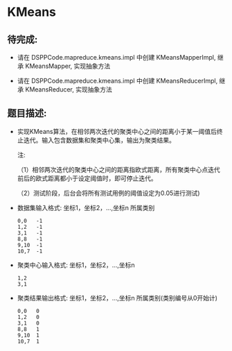 # KMeans

## 待完成:

* 请在 DSPPCode.mapreduce.kmeans.impl 中创建 KMeansMapperImpl, 继承 KMeansMapper, 实现抽象方法

* 请在 DSPPCode.mapreduce.kmeans.impl 中创建 KMeansReducerImpl, 继承 KMeansReducer, 实现抽象方法

## 题目描述:

* 实现KMeans算法，在相邻两次迭代的聚类中心之间的距离小于某一阈值后终止迭代。输入包含数据集和聚类中心集，输出为聚类结果。

  注:
  
  （1）相邻两次迭代的聚类中心之间的距离指欧式距离，所有聚类中心点迭代前后的欧式距离都小于设定阈值时，即可停止迭代。
    
  （2）测试阶段，后台会将所有测试用例的阈值设定为0.05进行测试)

* 数据集输入格式: 坐标1，坐标2，...,坐标n 所属类别

  ```
  0,0	-1
  1,2	-1
  3,1	-1
  8,8	-1
  9,10	-1
  10,7	-1
  ```
* 聚类中心输入格式: 坐标1，坐标2，...,坐标n

  ```
  1,2
  3,1
  ```
* 聚类结果输出格式: 坐标1，坐标2，...,坐标n 所属类别(类别编号从0开始计)

  ```
  0,0	0
  1,2	0
  3,1	0
  8,8	1
  9,10	1
  10,7	1

  ```

